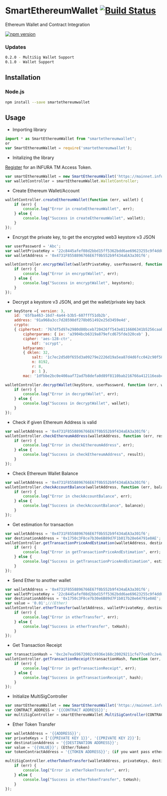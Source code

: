 # SmartEthereumWallet [![Build Status][travis-image]][travis-url]
Ethereum Wallet and Contract Integration

[![npm version](https://badge.fury.io/js/smartethereumwallet.svg)](https://badge.fury.io/js/smartethereumwallet)

### Updates

```bash
0.2.0 - MultiSig Wallet Support
0.1.0 - Wallet Support
```

## Installation

### Node.js

```bash
npm install --save smartethereumwallet
```

## Usage
- Importing library

```js
import * as SmartEthereumWallet from "smartethereumwallet";	
or
var SmartEthereumWallet = require('smartethereumwallet');
```

- Initalizing the library 


[Register](https://infura.io/signup) for an INFURA TM Access Token.

```js
var smartEthereumWallet = new SmartEthereumWallet('https://mainnet.infura.io/{{YOUR TOKEN}}');
var walletController = smartEthereumWallet.WalletController;
```


- Create Ethereum Wallet/Account 

```js
walletController.createEthereumWallet(function (err, wallet) {
    if (err) {
        console.log("Error in createEthereumWallet", err);
    } else {
        console.log("Success in createEthereumWallet", wallet);
    }
});
```


- Encrypt the private key, to get the encrypted web3 keystore v3 JSON

```js
var userPassword = 'Abc';
var walletPrivateKey = '22c8445afef08d2bbd15ff5362bdd6ae69623255c9f4dd0d29c316ee0754c222';
var walletAddress = '0x4731F8558896766E67f0b552b9f434aEA3a301f6';

walletController.encryptWallet(walletPrivateKey, userPassword, function (err, keystore) {
    if (err) {
        console.log("Error in encryptWallet", err);
    } else {
        console.log("Success in encryptWallet", keystore);
    }
});
```


- Decrypt a keystore v3 JSON, and get the wallet/private key back

```js
var keyStore ={ version: 3,
    id: '65fba463-16d7-4a44-b3b5-607fff51db2b',
    address: '91a968a3cc7d28598df278b051492e25d3459e4d',
    crypto:
    { ciphertext: '767df5d97e2980d80bceb720426ff543e8116606341b5256caab7eb71f3321ec',
        cipherparams: { iv: 'a3904bcb6319a879efcd675fde320ceb' },
        cipher: 'aes-128-ctr',
            kdf: 'scrypt',
        kdfparams:
        { dklen: 32,
            salt: '1c7ec2d5d0f655d3a09279e2226d19a5ea87d4d6fcc042c90f58cddbcbb2f2a0',
            n: 8192,
            r: 8,
            p: 1 },
        mac: '1dfbbe2bc0e400aaf72ad7b8defa0d89f8110bab216766a412116eabc68890a9' } };

walletController.decryptWallet(keyStore, userPassword, function (err, wallet) {
    if (err) {
        console.log("Error in decryptWallet", err);
    } else {
        console.log("Success in decryptWallet", wallet);
    }
});
```


- Check if given Ethereum Address is valid

```js
var walletAddress = '0x4731F8558896766E67f0b552b9f434aEA3a301f6';
walletController.checkEthereumAddress(walletAddress, function (err, result) {
    if (err) {
        console.log("Error in checkEthereumAddress", err);
    } else {
        console.log("Success in checkEthereumAddress", result);
    }
});
```


- Check Ethereum Wallet Balance

```js
var walletAddress = '0x4731F8558896766E67f0b552b9f434aEA3a301f6';
walletController.checkAccountBalance(walletAddress, function (err, balance) {
    if (err) {
        console.log("Error in checkAccountBalance", err);
    } else {
        console.log("Success in checkAccountBalance", balance);
    }
});
```


- Get estimation for transaction

```js
var walletAddress = '0x4731F8558896766E67f0b552b9f434aEA3a301f6';
var destinationAddress = '0x1750c3F8ce7b30e6B89d7F1b017b28e64791e0AE';
walletController.getTransactionPriceAndEstimation(walletAddress, destinationAddress, function (err, estimate) {
    if (err) {
        console.log("Error in getTransactionPriceAndEstimation", err);
    } else {
        console.log("Success in getTransactionPriceAndEstimation", estimate);
    }
});
```


- Send Ether to another wallet

```js
var walletAddress = '0x4731F8558896766E67f0b552b9f434aEA3a301f6';
var walletPrivateKey = '22c8445afef08d2bbd15ff5362bdd6ae69623255c9f4dd0d29c316ee0754c222';
var destinationAddress = '0x1750c3F8ce7b30e6B89d7F1b017b28e64791e0AE';
var value = '0.01';//(Ether)
walletController.etherTransfer(walletAddress, walletPrivateKey, destinationAddress, value, function (err, txHash) {
    if (err) {
        console.log("Error in etherTransfer", err);
    } else {
        console.log("Success in etherTransfer", txHash);
    }
});
```

- Get Transaction Receipt

```js
var transactionHash = '0xc2e7ea59672002c6936e168c20029211cfe77ce87c2e4a40f1debc8480e589a8';
walletController.getTransactionReceipt(transactionHash, function (err, hash) {
    if (err) {
        console.log("Error in getTransactionReceipt", err);
    } else {
        console.log("Success in getTransactionReceipt", hash);
    }
});
```

- Initialize MultiSigController


```js
var smartEthereumWallet = new SmartEthereumWallet('https://mainnet.infura.io/{{YOUR TOKEN}}');
var CONTRACT_ADDRESS = '{{CONTRACT ADDRESS}}';
var multiSigController = smartEthereumWallet.MultiSigController(CONTRACT_ADDRESS);
```



- Ether Token Transfer

```js
var walletAddress = '{{ADDRESS}}';
var privateKeys = ['{{PRIVATE KEY 1}}', '{{PRIVATE KEY 2}}'];
var destinationAddress = '{{DESTINATION ADDRESS}}';
var value = '{{VALUE}}'; (Ether/Token)
var tokenContractAddress = '{{TOKEN ADDRESS}}'; (if you want pass ether then put empty '')

multiSigController.etherTokenTransfer(walletAddress, privateKeys, destinationAddress, value, tokenContractAddress, function (err, txHash) {
    if (err) {
        console.log("Error in etherTokenTransfer", err);
    } else {
        console.log("Success in etherTokenTransfer", txHash);
    }
});
```
[travis-image]: https://travis-ci.org/thackerronak/SmartEthereumWallet.svg
[travis-url]: https://travis-ci.org/thackerronak/SmartEthereumWallet
